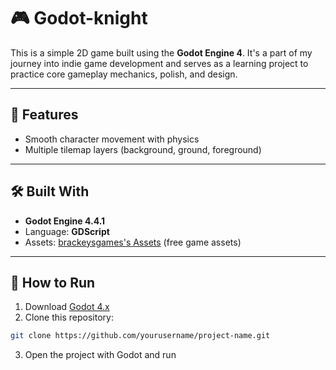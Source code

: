 # 🎮 Godot-knight
This is a simple 2D game built using the **Godot Engine 4**. It's a part of my journey into indie game development and serves as a learning project to practice core gameplay mechanics, polish, and design.

---

## 🚀 Features
- Smooth character movement with physics
- Multiple tilemap layers (background, ground, foreground)
---

## 🛠 Built With

- **Godot Engine 4.4.1**
- Language: **GDScript**
- Assets: [brackeysgames's Assets](https://brackeysgames.itch.io/brackeys-platformer-bundle) (free game assets)
---

## 🧩 How to Run

1. Download [Godot 4.x](https://godotengine.org/download)
2. Clone this repository:
```bash
git clone https://github.com/yourusername/project-name.git
```
3. Open the project with Godot and run

